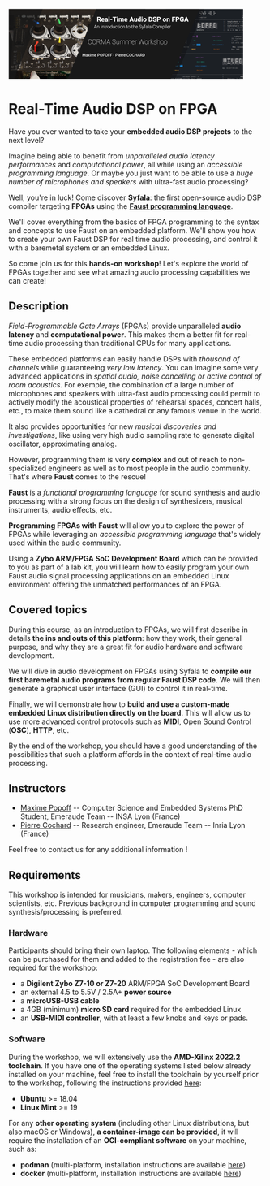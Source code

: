 <img src="banner50p.png" alt="banner" style="zoom:50%;" />

# Real-Time Audio DSP on FPGA

Have you ever wanted to take your **embedded audio DSP projects** to the next level?

Imagine being able to benefit from *unparalleled audio latency performances* and *computational power*, all while using an *accessible programming language*. Or maybe you just want to be able to use a *huge number of microphones and speakers* with ultra-fast audio processing?

Well, you're in luck! Come discover **[Syfala](https://github.com/inria-emeraude/syfala)**: the first open-source audio DSP compiler targeting **FPGAs** using the **[Faust programming language](https://faust.grame.fr/)**.

We'll cover everything from the basics of FPGA programming to the  syntax and concepts to use Faust on an embedded platform. We'll show you how to create your own Faust DSP for real time audio processing, and  control it with a baremetal system or an embedded Linux.

So come join us for this **hands-on workshop**! Let's explore the world of FPGAs together and see what amazing audio processing capabilities we can create!

## Description

*Field-Programmable Gate Arrays* (FPGAs) provide unparalleled **audio latency** and **computational power**. This makes them a better fit for real-time audio processing than traditional CPUs for many applications.

These embedded platforms can easily handle DSPs with *thousand of channels* while guaranteeing *very low latency*. You can imagine some very advanced applications in *spatial audio, noise cancelling or active control of room acoustics*. For exemple, the combination of a large number of microphones and  speakers with ultra-fast audio processing could permit to actively  modify the acoustical properties of rehearsal spaces, concert halls,  etc., to make them sound like a cathedral or any famous venue in the  world.

It also provides opportunities for new *musical discoveries and investigations*, like using very high audio sampling rate to generate digital oscillator, approximating analog.

However, programming them is very **complex** and out of reach to non-specialized engineers as well as to most people in the audio community. That's where **Faust** comes to the rescue!

**Faust** is a *functional programming language*  for sound synthesis and audio processing with a strong focus on the  design of synthesizers, musical instruments, audio effects, etc.

**Programming FPGAs with Faust** will allow you to explore the power of FPGAs while leveraging an *accessible programming language* that's widely used within the audio community.

Using a **Zybo ARM/FPGA SoC Development Board** which  can be provided to you as part of a lab kit, you will learn how to  easily program your own Faust audio signal processing applications on an embedded Linux environment offering the unmatched performances of an  FPGA.

## Covered topics

During this course, as an introduction to FPGAs, we will first describe in details **the ins and outs of this platform**: how they work, their general purpose, and why they are a great fit for audio hardware and software development.

We will dive in audio development on FPGAs using Syfala to **compile our first baremetal audio programs from regular Faust DSP code**. We will then generate a graphical user interface (GUI) to control it in real-time.

Finally, we will demonstrate how to **build and use a custom-made embedded Linux distribution directly on the board**. This will allow us to use more advanced control protocols such as **MIDI**, Open Sound Control (**OSC**), **HTTP**, etc.

By the end of the workshop, you should have a good understanding of  the possibilities that such a platform affords in the context of  real-time audio processing.

## Instructors

- [Maxime Popoff](https://profiles.stanford.edu/maxime-popoff?releaseVersion=10.5.1) -- Computer Science and Embedded Systems PhD Student, Emeraude Team -- INSA Lyon (France)
- [Pierre Cochard](mailto:pierre.cochard@inria.fr) -- Research engineer, Emeraude Team -- Inria Lyon (France)

Feel free to contact us for any additional information !

## Requirements

This workshop is intended for musicians, makers, engineers, computer  scientists, etc. Previous background in computer programming and sound  synthesis/processing is preferred.

### Hardware

Participants should bring their own laptop. The following elements -  which can be purchased for them and added to the registration fee - are  also required for the workshop: 

- a **Digilent Zybo Z7-10 or Z7-20** ARM/FPGA SoC Development Board
- an external 4.5 to 5.5V / 2.5A+ **power source**
- a **microUSB-USB cable**
- a 4GB (minimum) **micro SD card** required for the embedded Linux 
- an **USB-MIDI controller**, with at least a few knobs and keys or pads.

### Software

During the workshop, we will extensively use the **AMD-Xilinx 2022.2 toolchain**. If you have one of the operating systems listed below already installed on your machine, feel free to install the toolchain by yourself prior  to the workshop, following the instructions provided [here](syfala-installation.md):

- **Ubuntu** >= 18.04
- **Linux Mint** >= 19 

For any **other operating system** (including other Linux distributions, but also macOS or Windows), **a container-image can be provided**, it will require the installation of an **OCI-compliant software** on your machine, such as:

- **podman** (multi-platform, installation instructions are available [here](https://podman.io/getting-started/installation))
- **docker** (multi-platform, installation instructions are available [here](https://docs.docker.com/get-docker/))
